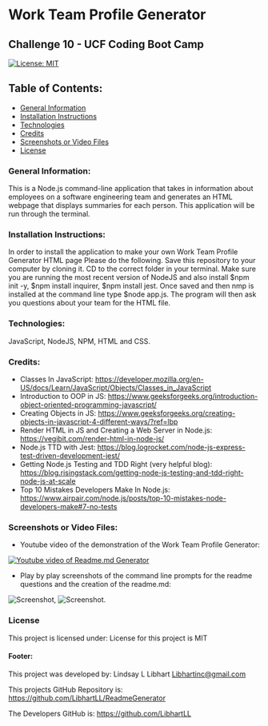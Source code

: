 # Work Team Profile Generator
## Challenge 10 - UCF Coding Boot Camp

[![License: MIT](https://img.shields.io/badge/License-MIT-yellow.svg)](https://opensource.org/licenses/MIT)

## Table of Contents:
* [General Information](#general)
* [Installation Instructions](#installation)
* [Technologies](#technologies)
* [Credits](#credits)
* [Screenshots or Video Files](#screenshots)
* [License](#license)

### General Information:
This is a Node.js command-line application that takes in information about employees on a software engineering team and generates an HTML webpage that displays summaries for each person.  This application will be run through the terminal. 

### Installation Instructions:
In order to install the application to make your own Work Team Profile Generator HTML page Please do the following. Save this repository to your computer by cloning it. CD to the correct folder in your terminal.  Make sure you are running the most recent version of NodeJS and also install $npm init -y, $npm install inquirer, $npm install jest.  Once saved and then nmp is installed at the command line type $node app.js. The program will then ask you questions about your team for the HTML file. 

### Technologies:
JavaScript, NodeJS, NPM, HTML and CSS.

### Credits:
* Classes In JavaScript: https://developer.mozilla.org/en-US/docs/Learn/JavaScript/Objects/Classes_in_JavaScript
* Introduction to OOP in JS: https://www.geeksforgeeks.org/introduction-object-oriented-programming-javascript/
* Creating Objects in JS: https://www.geeksforgeeks.org/creating-objects-in-javascript-4-different-ways/?ref=lbp
* Render HTML in JS and Creating a Web Server in Node.js: https://vegibit.com/render-html-in-node-js/
* Node.js TTD with Jest: https://blog.logrocket.com/node-js-express-test-driven-development-jest/
* Getting Node.js Testing and TDD Right (very helpful blog): https://blog.risingstack.com/getting-node-js-testing-and-tdd-right-node-js-at-scale
* Top 10 Mistakes Developers Make In Node.js: https://www.airpair.com/node.js/posts/top-10-mistakes-node-developers-make#7-no-tests 

### Screenshots or Video Files:

* Youtube video of the demonstration of the Work Team Profile Generator:

[![Youtube video of Readme.md Generator](/Images/Tile%20Sheet.jpg)](https://youtu.be/xsc3DpIN-WQ)

* Play by play screenshots of the command line prompts for the readme questions and the creation of the readme.md:

![Screenshot](/Images/CommandLineQuest.jpg),
![Screenshot](/Images/HTML%20Page.jpg).

### License
This project is licensed under:
License for this project is MIT

#### Footer:
This project was developed by:
Lindsay L Libhart
Libhartinc@gmail.com

This projects GitHub Repository is:
https://github.com/LibhartLL/ReadmeGenerator

The Developers GitHub is:
https://github.com/LibhartLL
